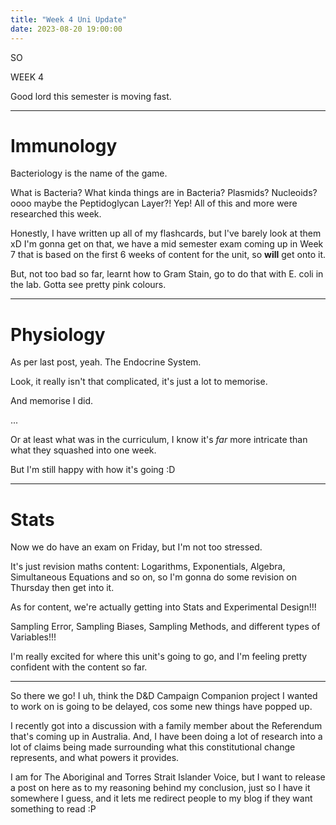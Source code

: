 ```yaml
---
title: "Week 4 Uni Update"
date: 2023-08-20 19:00:00 
---
```


SO

WEEK 4

Good lord this semester is moving fast.

---
# Immunology
Bacteriology is the name of the game.

What is Bacteria? What kinda things are in Bacteria? Plasmids? Nucleoids? oooo maybe the Peptidoglycan Layer?! Yep! All of this and more were researched this week.

Honestly, I have written up all of my flashcards, but I've barely look at them xD
I'm gonna get on that, we have a mid semester exam coming up in Week 7 that is based on the first 6 weeks of content for the unit, so **will** get onto it.

But, not too bad so far, learnt how to Gram Stain, go to do that with E. coli in the lab. Gotta see pretty pink colours.

---
# Physiology
As per last post, yeah. The Endocrine System.

Look, it really isn't that complicated, it's just a lot to memorise.

And memorise I did.

...

Or at least what was in the curriculum, I know it's *far* more intricate than what they squashed into one week.

But I'm still happy with how it's going :D

---
# Stats
Now we do have an exam on Friday, but I'm not too stressed.

It's just revision maths content: Logarithms, Exponentials, Algebra, Simultaneous Equations and so on, so I'm gonna do some revision on Thursday then get into it.

As for content, we're actually getting into Stats and Experimental Design!!!

Sampling Error, Sampling Biases, Sampling Methods, and different types of Variables!!!

I'm really excited for where this unit's going to go, and I'm feeling pretty confident with the content so far.

---
So there we go! I uh, think the D&D Campaign Companion project I wanted to work on is going to be delayed, cos some new things have popped up.

I recently got into  a discussion with a family member about the Referendum that's coming up in Australia. And, I have been doing a lot of research into a lot of claims being made surrounding what this constitutional change represents, and what powers it provides.

I am for The Aboriginal and Torres Strait Islander Voice, but I want to release a post on here as to my reasoning behind my conclusion, just so I have it somewhere I guess, and it lets me redirect people to my blog if they want something to read :P

